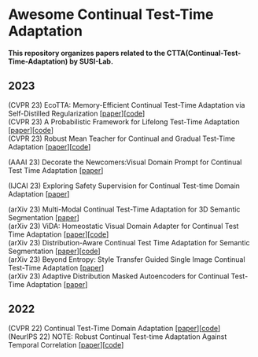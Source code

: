 # Awesome Continual Test-Time Adaptation
**This repository organizes papers related to the CTTA(Continual-Test-Time-Adaptation) by SUSI-Lab.**


## 2023

(CVPR 23) EcoTTA: Memory-Efficient Continual Test-Time Adaptation via Self-Distilled Regularization  [[paper](https://arxiv.org/pdf/2303.01904.pdf)][[code](https://github.com/Lily-Le/EcoTTA)]  
(CVPR 23) A Probabilistic Framework for Lifelong Test-Time Adaptation  [[paper](https://arxiv.org/pdf/2212.09713.pdf)][[code](https://github.com/dhanajitb/petal)]  
(CVPR 23) Robust Mean Teacher for Continual and Gradual Test-Time Adaptation  [[paper](https://arxiv.org/pdf/2211.13081.pdf)][[code](https://github.com/mariodoebler/test-time-adaptation)]  

(AAAI 23) Decorate the Newcomers:Visual Domain Prompt for Continual Test Time Adaptation  [[paper](https://arxiv.org/pdf/2212.04145.pdf)]   

(IJCAI 23) Exploring Safety Supervision for Continual Test-time Domain Adaptation  [[paper](https://www.ijcai.org/proceedings/2023/0183.pdf)]  
 
(arXiv 23) Multi-Modal Continual Test-Time Adaptation for 3D Semantic Segmentation  [[paper](https://arxiv.org/pdf/2303.10457.pdf)]  
(arXiv 23) ViDA: Homeostatic Visual Domain Adapter for Continual Test Time Adaptation  [[paper](https://arxiv.org/pdf/2306.04344.pdf)][[code](https://github.com/Yangsenqiao/vida)]  
(arXiv 23) Distribution-Aware Continual Test Time Adaptation for Semantic Segmentation  [[paper](https://arxiv.org/pdf/2309.13604.pdf)][[code](https://arxiv.org/pdf/2309.13604.pdf)]  
(arXiv 23) Beyond Entropy: Style Transfer Guided Single Image Continual Test-Time Adaptation  [[paper](https://arxiv.org/pdf/2311.18270.pdf)]  
(arXiv 23) Adaptive Distribution Masked Autoencoders for Continual Test-Time Adaptation  [[paper](https://arxiv.org/pdf/2312.12480.pdf)]  

## 2022

(CVPR 22) Continual Test-Time Domain Adaptation [[paper](https://arxiv.org/pdf/2203.13591.pdf)][[code](https://github.com/qinenergy/cotta)]  
(NeurIPS 22) NOTE: Robust Continual Test-time Adaptation Against Temporal Correlation  [[paper](https://arxiv.org/pdf/2208.05117.pdf)][[code](https://github.com/TaesikGong/NOTE)]  
